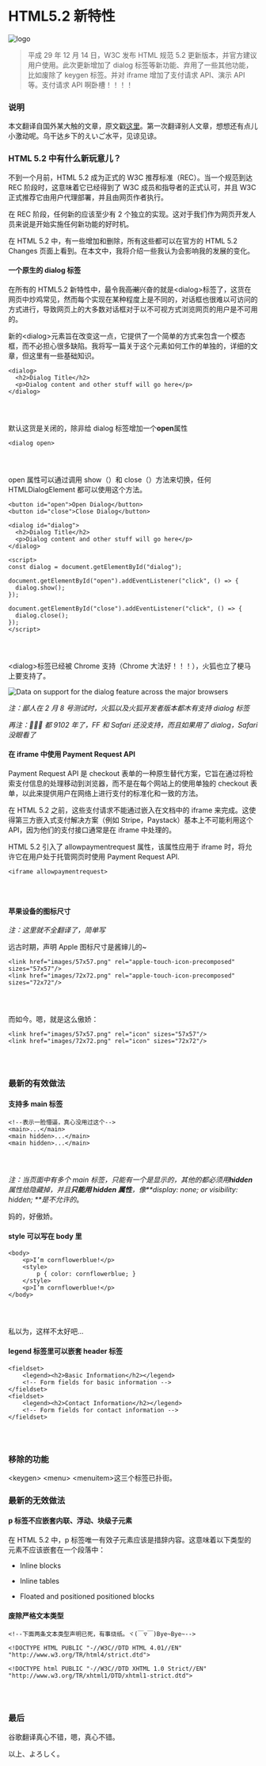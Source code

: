 # HTML5.2 新特性

![logo](https://static.yancey.app/fe55649c-8fcf-4655-8a2f-0a0fff41435e.png)

> 平成 29 年 12 月 14 日，W3C 发布 HTML 规范 5.2 更新版本，并官方建议用户使用。此次更新增加了 dialog 标签等新功能、弃用了一些其他功能，比如废除了 keygen 标签。并对 iframe 增加了支付请求 API、演示 API 等。支付请求 API 啊卧槽！！！！

### 说明

本文翻译自国外某大触的文章，原文戳[这里](https://bitsofco.de/whats-new-in-html-5-2/?utm_source=tuicool&utm_medium=referral)。第一次翻译别人文章，想想还有点儿小激动呢。乌干达乡下的えいご水平，见谅见谅。

### HTML 5.2 中有什么新玩意儿？

不到一个月前，HTML 5.2 成为正式的 W3C 推荐标准（REC）。当一个规范到达 REC 阶段时，这意味着它已经得到了 W3C 成员和指导者的正式认可，并且 W3C 正式推荐它由用户代理部署，并且由网页作者执行。

在 REC 阶段，任何新的应该至少有 2 个独立的实现。这对于我们作为网页开发人员来说是开始实施任何新功能的好时机。

在 HTML 5.2 中，有一些增加和删除，所有这些都可以在官方的 HTML 5.2 Changes 页面上看到。在本文中，我将介绍一些我认为会影响我的发展的变化。

#### 一个原生的 dialog 标签

在所有的 HTML5.2 新特性中，最令我~~高潮~~兴奋的就是\<dialog>标签了，这货在网页中炒鸡常见，然而每个实现在某种程度上是不同的，对话框也很难以可访问的方式进行，导致网页上的大多数对话框对于以不可视方式浏览网页的用户是不可用的。

新的\<dialog>元素旨在改变这一点，它提供了一个简单的方式来包含一个模态框，而不必担心很多缺陷。我将写一篇关于这个元素如何工作的单独的，详细的文章，但这里有一些基础知识。

```
<dialog>
  <h2>Dialog Title</h2>
  <p>Dialog content and other stuff will go here</p>
</dialog>




```

默认这货是关闭的，除非给 dialog 标签增加一个**open**属性

```
<dialog open>




```

open 属性可以通过调用 show（）和 close（）方法来切换，任何 HTMLDialogElement 都可以使用这个方法。

```
<button id="open">Open Dialog</button>
<button id="close">Close Dialog</button>

<dialog id="dialog">
  <h2>Dialog Title</h2>
  <p>Dialog content and other stuff will go here</p>
</dialog>

<script>
const dialog = document.getElementById("dialog");

document.getElementById("open").addEventListener("click", () => {
  dialog.show();
});

document.getElementById("close").addEventListener("click", () => {
  dialog.close();
});
</script>




```

\<dialog>标签已经被 Chrome 支持（Chrome 大法好！！！），火狐也立了梗马上要支持了。

![Data on support for the dialog feature across the major browsers](https://static.yancey.app/caniuse-dialog.png)

_注：鄙人在 2 月 8 号测试时，火狐以及火狐开发者版本都木有支持 dialog 标签_

_再注：🤮🤮🤮 都 9102 年了，FF 和 Safari 还没支持，而且如果用了 dialog，Safari 没眼看了_

#### 在 iframe 中使用 Payment Request API

Payment Request API 是 checkout 表单的一种原生替代方案，它旨在通过将检索支付信息的处理移动到浏览器，而不是在每个网站上的使用单独的 checkout 表单，以此来提供用户在网络上进行支付的标准化和一致的方法。

在 HTML 5.2 之前，这些支付请求不能通过嵌入在文档中的 iframe 来完成。这使得第三方嵌入式支付解决方案（例如 Stripe，Paystack）基本上不可能利用这个 API，因为他们的支付接口通常是在 iframe 中处理的。

HTML 5.2 引入了 allowpaymentrequest 属性，该属性应用于 iframe 时，将允许它在用户处于托管网页时使用 Payment Request API.

```
<iframe allowpaymentrequest>




```

#### 苹果设备的图标尺寸

_注：这里就不全翻译了，简单写_

远古时期，声明 Apple 图标尺寸是酱婶儿的~

```
<link href="images/57x57.png" rel="apple-touch-icon-precomposed" sizes="57x57"/>
<link href="images/72x72.png" rel="apple-touch-icon-precomposed" sizes="72x72"/>




```

而如今。嗯，就是这么傲娇：

```
<link href="images/57x57.png" rel="icon" sizes="57x57"/>
<link href="images/72x72.png" rel="icon" sizes="72x72"/>




```

### 最新的有效做法

#### 支持多 main 标签

```
<!--表示一脸懵逼，真心没用过这个-->
<main>...</main>
<main hidden>...</main>
<main hidden>...</main>




```

_注：当页面中有多个 main 标签，只能有一个是显示的，其他的都必须用**hidden**属性给隐藏掉，并且**只能用 hidden 属性**，像**display: none; or visibility: hidden; **是不允许的_。

妈的，好傲娇。

#### style 可以写在 body 里

```
<body>
    <p>I’m cornflowerblue!</p>
    <style>
        p { color: cornflowerblue; }
    </style>
    <p>I’m cornflowerblue!</p>
</body>




```

私以为，这样不太好吧...

#### legend 标签里可以嵌套 header 标签

```
<fieldset>
    <legend><h2>Basic Information</h2></legend>
    <!-- Form fields for basic information -->
</fieldset>
<fieldset>
    <legend><h2>Contact Information</h2></legend>
    <!-- Form fields for contact information -->
</fieldset>




```

### 移除的功能

\<keygen> \<menu> \<menuitem>这三个标签已扑街。

### 最新的无效做法

#### p 标签不应嵌套内联、浮动、块级子元素

在 HTML 5.2 中，p 标签唯一有效子元素应该是措辞内容。这意味着以下类型的元素不应该嵌套在一个段落中：

- Inline blocks

- Inline tables

- Floated and positioned positioned blocks

#### 废除严格文本类型

```
<!--下面两条文本类型声明已死，有事烧纸。ヾ(￣▽￣)Bye~Bye~-->

<!DOCTYPE HTML PUBLIC "-//W3C//DTD HTML 4.01//EN" "http://www.w3.org/TR/html4/strict.dtd">

<!DOCTYPE html PUBLIC "-//W3C//DTD XHTML 1.0 Strict//EN" "http://www.w3.org/TR/xhtml1/DTD/xhtml1-strict.dtd">




```

### 最后

谷歌翻译真心不错，嗯，真心不错。

以上、よろしく。
